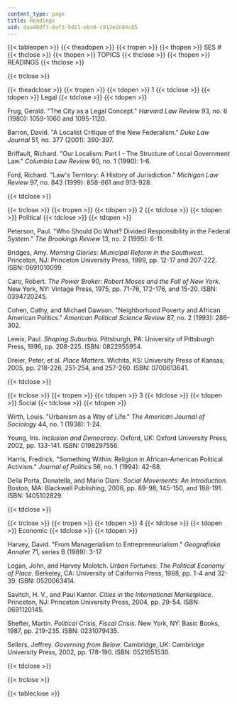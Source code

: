 ```yaml
---
content_type: page
title: Readings
uid: daa48df7-0af3-5d21-ebc0-c912e2c84c85
---
```


{{< tableopen >}}
{{< theadopen >}}
{{< tropen >}}
{{< thopen >}}
SES #
{{< thclose >}}
{{< thopen >}}
TOPICS
{{< thclose >}}
{{< thopen >}}
READINGS
{{< thclose >}}

{{< trclose >}}

{{< theadclose >}}
{{< tropen >}}
{{< tdopen >}}
1
{{< tdclose >}}
{{< tdopen >}}
Legal
{{< tdclose >}}
{{< tdopen >}}


Frug, Gerald. "The City as a Legal Concept." _Harvard Law Review_ 93, no. 6 (1980): 1059-1060 and 1095-1120.

Barron, David. "A Localist Critique of the New Federalism." _Duke Law Journal_ 51, no. 377 (2001): 390-397.

Briffault, Richard. "Our Localism: Part I - The Structure of Local Government Law." _Columbia Law Review_ 90, no. 1 (1990): 1-6.

Ford, Richard. "Law's Territory: A History of Jurisdiction." _Michigan Law Review_ 97, no. 843 (1999): 858-861 and 913-928.


{{< tdclose >}}

{{< trclose >}}
{{< tropen >}}
{{< tdopen >}}
2
{{< tdclose >}}
{{< tdopen >}}
Political
{{< tdclose >}}
{{< tdopen >}}


Peterson, Paul. "Who Should Do What? Divided Responsibility in the Federal System." _The Brookings Review_ 13, no. 2 (1995): 6-11.

Bridges, Amy. _Morning Glories: Municipal Reform in the Southwest_. Princeton, NJ: Princeton University Press, 1999, pp. 12-17 and 207-222. ISBN: 0691010099.

Caro, Robert. _The Power Broker: Robert Moses and the Fall of New York_. New York, NY: Vintage Press, 1975, pp. 71-76, 172-176, and 15-20. ISBN: 0394720245.

Cohen, Cathy, and Michael Dawson. "Neighborhood Poverty and African American Politics." _American Political Science Review_ 87, no. 2 (1993): 286-302.

Lewis, Paul. _Shaping Suburbia_. Pittsburgh, PA: University of Pittsburgh Press, 1996, pp. 208-225. ISBN: 0822955954.

Dreier, Peter, et al. _Place Matters_. Wichita, KS: University Press of Kansas, 2005, pp. 218-226, 251-254, and 257-260. ISBN: 0700613641.


{{< tdclose >}}

{{< trclose >}}
{{< tropen >}}
{{< tdopen >}}
3
{{< tdclose >}}
{{< tdopen >}}
Social
{{< tdclose >}}
{{< tdopen >}}


Wirth, Louis. "Urbanism as a Way of Life." _The American Journal of Sociology_ 44, no. 1 (1938): 1-24.

Young, Iris. _Inclusion and Democracy_. Oxford, UK: Oxford University Press, 2002, pp. 133-141. ISBN: 0198297556.

Harris, Fredrick. "Something Within: Religion in African-American Political Activism." _Journal of Politics_ 56, no. 1 (1994): 42-68.

Della Porta, Donatella, and Mario Diani. _Social Movements: An Introduction_. Boston, MA: Blackwell Publishing, 2006, pp. 89-98, 145-150, and 188-191. ISBN: 1405102829.


{{< tdclose >}}

{{< trclose >}}
{{< tropen >}}
{{< tdopen >}}
4
{{< tdclose >}}
{{< tdopen >}}
Economic
{{< tdclose >}}
{{< tdopen >}}


Harvey, David. "From Managerialism to Entrepreneurialism." _Geografiska Annaler_ 71, series B (1989): 3-17.

Logan, John, and Harvey Molotch. _Urban Fortunes: The Political Economy of Place_. Berkeley, CA: University of California Press, 1988, pp. 1-4 and 32-39. ISBN: 0520063414.

Savitch, H. V., and Paul Kantor. _Cities in the International Marketplace_. Princeton, NJ: Princeton University Press, 2004, pp. 29-54. ISBN: 0691120145.

Shefter, Martin. _Political Crisis, Fiscal Crisis_. New York, NY: Basic Books, 1987, pp. 219-235. ISBN: 0231079435.

Sellers, Jeffrey. _Governing from Below_. Cambridge, UK: Cambridge University Press, 2002, pp. 178-190. ISBN: 0521651530.


{{< tdclose >}}

{{< trclose >}}

{{< tableclose >}}